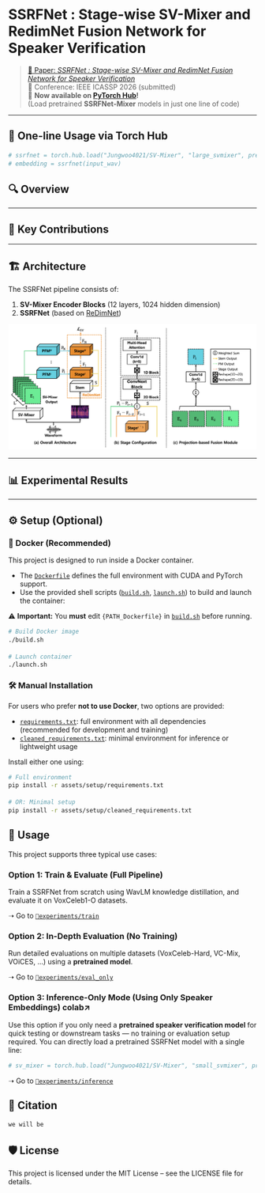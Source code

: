 
<!-- [![Torch Hub](https://img.shields.io/badge/Supported-Torch%20Hub-orange?logo=pytorch)](https://colab.research.google.com/drive/1_zGof1NGM5WgZ5sJtQfsy1D7rKq9RwxR?usp=sharing) -->

# SSRFNet : Stage-wise SV-Mixer and RedimNet Fusion Network for Speaker Verification

> [📄 Paper: *SSRFNet : Stage-wise SV-Mixer and RedimNet Fusion Network for Speaker Verification*](./assets/paper.pdf)  
> 📅 Conference: IEEE ICASSP 2026 (submitted)  
> 🚀 **Now available on [PyTorch Hub](https://colab.research.google.com/drive/1_zGof1NGM5WgZ5sJtQfsy1D7rKq9RwxR?usp=sharing)!**  
> (Load pretrained **SSRFNet-Mixer** models in just one line of code)

---

## 🚀 One-line Usage via Torch Hub

```python
# ssrfnet = torch.hub.load("Jungwoo4021/SV-Mixer", "large_svmixer", pretrained=True).eval()
# embedding = ssrfnet(input_wav)
```

## 🔍 Overview


---

## 🧠 Key Contributions

---

## 🏗️ Architecture

The SSRFNet pipeline consists of:

1. **SV-Mixer Encoder Blocks** (12 layers, 1024 hidden dimension)
2. **SSRFNet** (based on [ReDimNet](https://github.com/IDRnD/redimnet))

![SSRFNet Architecture](./assets/images/SSRFNet_architecture.png)

---

## 📊 Experimental Results


---

## ⚙️ Setup (Optional)

### 🐳 Docker (Recommended)

This project is designed to run inside a Docker container.

- The [`Dockerfile`](./assets/setup/Dockerfile) defines the full environment with CUDA and PyTorch support.
- Use the provided shell scripts ([`build.sh`](./assets/setup/build.sh), [`launch.sh`](./assets/setup/launch.sh)) to build and launch the container:

⚠️ **Important:** You **must** edit `{PATH_Dockerfile}` in [`build.sh`](./assets/setup/build.sh) before running.

```bash
# Build Docker image
./build.sh

# Launch container
./launch.sh
```

### 🛠 Manual Installation

For users who prefer **not to use Docker**, two options are provided:

- [`requirements.txt`](./assets/setup/requirements.txt): full environment with all dependencies (recommended for development and training)
- [`cleaned_requirements.txt`](./assets/setup/cleaned_requirements.txt): minimal environment for inference or lightweight usage

Install either one using:

```bash
# Full environment
pip install -r assets/setup/requirements.txt

# OR: Minimal setup
pip install -r assets/setup/cleaned_requirements.txt
```

## 🔧 Usage

This project supports three typical use cases:

### Option 1: Train & Evaluate (Full Pipeline)

Train a SSRFNet from scratch using WavLM knowledge distillation, and evaluate it on VoxCeleb1-O datasets. 

➝ Go to [`📁experiments/train`](./experiments/train/README.md)

### Option 2: In-Depth Evaluation (No Training)

Run detailed evaluations on multiple datasets (VoxCeleb-Hard, VC-Mix, VOiCES, ...) using a **pretrained model**.

➝ Go to [`📁experiments/eval_only`](./experiments/eval_only/README.md)

### Option 3: Inference-Only Mode (Using Only Speaker Embeddings) colab↗

Use this option if you only need a **pretrained speaker verification model** for quick testing or downstream tasks — no training or evaluation setup required. You can directly load a pretrained SSRFNet model with a single line:

```python
# sv_mixer = torch.hub.load("Jungwoo4021/SV-Mixer", "small_svmixer", pretrained=True).eval()
```

➝ Go to [`📁experiments/inference`](./experiments/inference/README.md)

## 📎 Citation

```bash
we will be 

```

## 🛡️ License

This project is licensed under the MIT License – see the LICENSE file for details.
